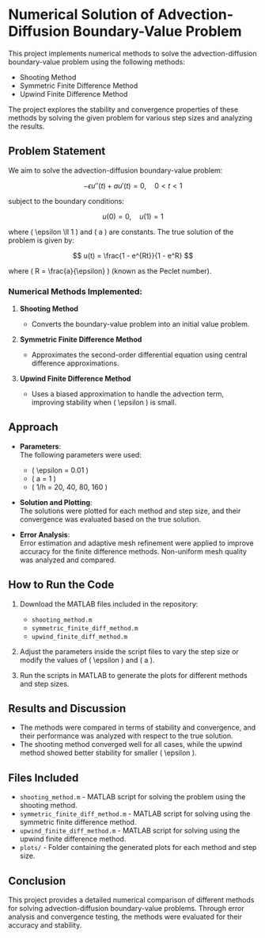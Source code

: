# Numerical Solution of Advection-Diffusion Boundary-Value Problem

This project implements numerical methods to solve the advection-diffusion boundary-value problem using the following methods:
- Shooting Method
- Symmetric Finite Difference Method
- Upwind Finite Difference Method

The project explores the stability and convergence properties of these methods by solving the given problem for various step sizes and analyzing the results.

## Problem Statement

We aim to solve the advection-diffusion boundary-value problem:

$$ -\epsilon u''(t) + a u'(t) = 0, \quad 0 < t < 1 $$

subject to the boundary conditions:

$$ u(0) = 0, \quad u(1) = 1 $$

where \( \epsilon \ll 1 \) and \( a \) are constants. The true solution of the problem is given by:

$$ u(t) = \frac{1 - e^{Rt}}{1 - e^R} $$

where \( R = \frac{a}{\epsilon} \) (known as the Peclet number).

### Numerical Methods Implemented:
1. **Shooting Method**
   - Converts the boundary-value problem into an initial value problem.
   
2. **Symmetric Finite Difference Method**
   - Approximates the second-order differential equation using central difference approximations.
   
3. **Upwind Finite Difference Method**
   - Uses a biased approximation to handle the advection term, improving stability when \( \epsilon \) is small.

## Approach

- **Parameters**:  
  The following parameters were used:
  - \( \epsilon = 0.01 \)
  - \( a = 1 \)
  - \( 1/h = 20, 40, 80, 160 \)

- **Solution and Plotting**:  
  The solutions were plotted for each method and step size, and their convergence was evaluated based on the true solution.

- **Error Analysis**:  
  Error estimation and adaptive mesh refinement were applied to improve accuracy for the finite difference methods. Non-uniform mesh quality was analyzed and compared.

## How to Run the Code

1. Download the MATLAB files included in the repository:
   - `shooting_method.m`
   - `symmetric_finite_diff_method.m`
   - `upwind_finite_diff_method.m`

2. Adjust the parameters inside the script files to vary the step size or modify the values of \( \epsilon \) and \( a \).

3. Run the scripts in MATLAB to generate the plots for different methods and step sizes.

## Results and Discussion

- The methods were compared in terms of stability and convergence, and their performance was analyzed with respect to the true solution.
- The shooting method converged well for all cases, while the upwind method showed better stability for smaller \( \epsilon \).

## Files Included

- `shooting_method.m` - MATLAB script for solving the problem using the shooting method.
- `symmetric_finite_diff_method.m` - MATLAB script for solving using the symmetric finite difference method.
- `upwind_finite_diff_method.m` - MATLAB script for solving using the upwind finite difference method.
- `plots/` - Folder containing the generated plots for each method and step size.

## Conclusion

This project provides a detailed numerical comparison of different methods for solving advection-diffusion boundary-value problems. Through error analysis and convergence testing, the methods were evaluated for their accuracy and stability.
